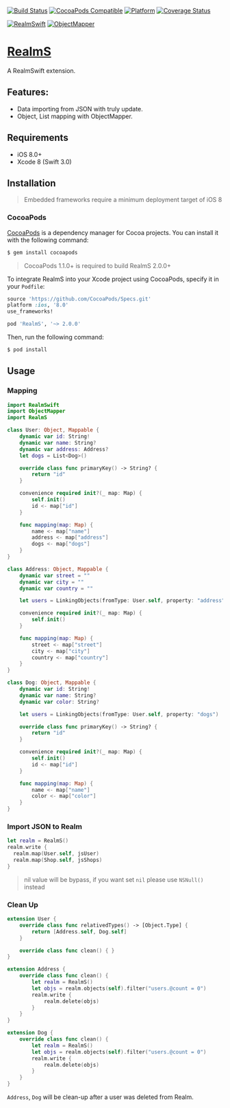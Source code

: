 [![Build Status](https://travis-ci.org/zendobk/RealmS.svg?branch=master)](https://travis-ci.org/zendobk/RealmS)
[![CocoaPods Compatible](https://img.shields.io/cocoapods/v/RealmS.svg)](https://img.shields.io/cocoapods/v/RealmS.svg)
[![Platform](https://img.shields.io/cocoapods/p/RealmS.svg?style=flat)](http://cocoadocs.org/docsets/RealmS)
[![Coverage Status](https://codecov.io/github/zendobk/RealmS/coverage.svg?branch=master)](https://codecov.io/github/zendobk/RealmS?branch=master)

[![RealmSwift](https://img.shields.io/badge/RealmSwift-~%3E%201.0-brightgreen.svg)](https://img.shields.io/badge/RealmSwift-~%3E%201.0-brightgreen.svg)
[![ObjectMapper](https://img.shields.io/badge/ObjectMapper-~%3E%201.2.0-brightgreen.svg)](https://img.shields.io/badge/ObjectMapper-~%3E%201.2.0-brightgreen.svg)

[RealmS](https://github.com/zendobk/RealmS)
============

A RealmSwift extension.

## Features:
- Data importing from JSON with truly update.
- Object, List mapping with ObjectMapper.

## Requirements

 - iOS 8.0+
 - Xcode 8 (Swift 3.0)

## Installation
 
 > Embedded frameworks require a minimum deployment target of iOS 8

### CocoaPods

[CocoaPods](http://cocoapods.org) is a dependency manager for Cocoa projects. You can install it with the following command:

```bash
$ gem install cocoapods
 ```

> CocoaPods 1.1.0+ is required to build RealmS 2.0.0+

To integrate RealmS into your Xcode project using CocoaPods, specify it in your `Podfile`:

```ruby
source 'https://github.com/CocoaPods/Specs.git'
platform :ios, '8.0'
use_frameworks!

pod 'RealmS', '~> 2.0.0'
```

Then, run the following command:

```bash
$ pod install
```

## Usage

### Mapping
```swift
import RealmSwift
import ObjectMapper
import RealmS

class User: Object, Mappable {
    dynamic var id: String!
    dynamic var name: String?
    dynamic var address: Address?
    let dogs = List<Dog>()

    override class func primaryKey() -> String? {
        return "id"
    }

    convenience required init?(_ map: Map) {
        self.init()
        id <- map["id"]
    }

    func mapping(map: Map) {
        name <- map["name"]
        address <- map["address"]
        dogs <- map["dogs"]
    }
}

class Address: Object, Mappable {
    dynamic var street = ""
    dynamic var city = ""
    dynamic var country = ""

    let users = LinkingObjects(fromType: User.self, property: "address")

    convenience required init?(_ map: Map) {
        self.init()
    }

    func mapping(map: Map) {
        street <- map["street"]
        city <- map["city"]
        country <- map["country"]
    }
}

class Dog: Object, Mappable {
    dynamic var id: String!
    dynamic var name: String?
    dynamic var color: String?

    let users = LinkingObjects(fromType: User.self, property: "dogs")

    override class func primaryKey() -> String? {
        return "id"
    }

    convenience required init?(_ map: Map) {
        self.init()
        id <- map["id"]
    }

    func mapping(map: Map) {
        name <- map["name"]
        color <- map["color"]
    }
}
```
### Import JSON to Realm
```swift
let realm = RealmS()
realm.write {
  realm.map(User.self, jsUser)
  realm.map(Shop.self, jsShops)
}
```

> nil value will be bypass, if you want set `nil` please use `NSNull()` instead
 
### Clean Up

```swift
extension User {
    override class func relativedTypes() -> [Object.Type] {
        return [Address.self, Dog.self]
    }

    override class func clean() { }
}

extension Address {
    override class func clean() {
        let realm = RealmS()
        let objs = realm.objects(self).filter("users.@count = 0")
        realm.write {
            realm.delete(objs)
        }
    }
}

extension Dog {
    override class func clean() {
        let realm = RealmS()
        let objs = realm.objects(self).filter("users.@count = 0")
        realm.write {
            realm.delete(objs)
        }
    }
}
```

`Address`, `Dog` will be clean-up after a user was deleted from Realm.
